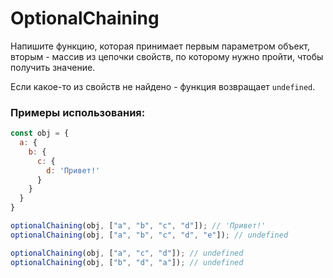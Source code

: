 # OptionalChaining

Напишите функцию, которая принимает первым параметром объект, вторым - массив из цепочки свойств, по которому нужно пройти, чтобы получить значение.

Если какое-то из свойств не найдено - функция возвращает `undefined`.

### Примеры использования:

```javascript
const obj = {
  a: {
    b: {
      c: {
        d: 'Привет!'
      }
    }
  }
}

optionalChaining(obj, ["a", "b", "c", "d"]); // 'Привет!'
optionalChaining(obj, ["a", "b", "c", "d", "e"]); // undefined

optionalChaining(obj, ["a", "c", "d"]); // undefined
optionalChaining(obj, ["b", "d", "a"]); // undefined
```
